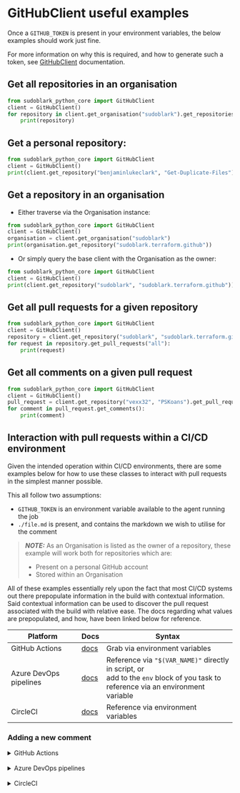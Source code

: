 # GitHubClient useful examples
Once a `GITHUB_TOKEN` is present in your environment variables, the below
examples should work just fine.

For more information on why this is required, and how to generate such a 
token, see [GitHubClient](../known-interfaces/github/client.md) documentation.



## Get all repositories in an organisation
```python
from sudoblark_python_core import GitHubClient
client = GitHubClient()
for repository in client.get_organisation("sudoblark").get_repositories():
    print(repository)
```

## Get a personal repository:

```python
from sudoblark_python_core import GitHubClient
client = GitHubClient()
print(client.get_repository("benjaminlukeclark", "Get-Duplicate-Files"))
```

## Get a repository in an organisation

* Either traverse via the Organisation instance:

```python
from sudoblark_python_core import GitHubClient
client = GitHubClient()
organisation = client.get_organisation("sudoblark")
print(organisation.get_repository("sudoblark.terraform.github"))
```

* Or simply query the base client with the Organisation as the owner:

```python
from sudoblark_python_core import GitHubClient
client = GitHubClient()
print(client.get_repository("sudoblark", "sudoblark.terraform.github"))
```

## Get all pull requests for a given repository

```python
from sudoblark_python_core import GitHubClient
client = GitHubClient()
repository = client.get_repository("sudoblark", "sudoblark.terraform.github")
for request in repository.get_pull_requests("all"):
    print(request)
```

## Get all comments on a given pull request
```python
from sudoblark_python_core import GitHubClient
client = GitHubClient()
pull_request = client.get_repository("vexx32", "PSKoans").get_pull_request(241)
for comment in pull_request.get_comments():
    print(comment)
```

## Interaction with pull requests within a CI/CD environment
Given the intended operation within CI/CD environments, there are some
examples below for how to use these classes to interact with pull requests
in the simplest manner possible.

This all follow two assumptions:

- `GITHUB_TOKEN` is an environment variable available to the agent running the job
- `./file.md` is present, and contains the markdown we wish to utilise for the comment

> **_NOTE:_**  As an Organisation is listed as the owner of a repository, these
> example will work both for repositories which are:
> 
>   * Present on a personal GitHub account
>   * Stored within an Organisation

All of these examples essentially rely upon the fact that most CI/CD systems out
there prepopulate information in the build with contextual information. Said contextual
information can be used to discover the pull request associated with the build
with relative ease. The docs regarding what values are prepopulated, and how,
have been linked below for reference.

| Platform               | Docs                                                                                                                         | Syntax                                                                                                                                     |
|------------------------|------------------------------------------------------------------------------------------------------------------------------|--------------------------------------------------------------------------------------------------------------------------------------------|
| GitHub Actions         | [docs](https://docs.github.com/en/actions/writing-workflows/choosing-what-your-workflow-does/store-information-in-variables) | Grab via environment variables                                                                                                             |
| Azure DevOps pipelines | [docs](https://learn.microsoft.com/en-us/azure/devops/pipelines/build/variables?view=azure-devops&tabs=yaml)                 | Reference via `"$(VAR_NAME)"` directly in script, or <br/>add to the `env` block of you task to <br/>reference via an environment variable |
| CircleCI               | [docs](https://circleci.com/docs/variables/#built-in-environment-variables)                                                  | Reference via environment variables                                                                                                        |


### Adding a new comment

<details close>
<summary>GitHub Actions</summary>
<br>

```python
import os
from sudoblark_python_core import GitHubClient

REPO_OWNER: str = os.getenv("GITHUB_REPOSITORY_OWNER")
REPO_NAME: str = os.getenv("GITHUB_REPOSITORY").split("/")[-1]
PULL_REQUEST_ID: int = int(os.getenv("GITHUB_REF_NAME").split("/")[0])

client = GitHubClient()
repository = client.get_repository(REPO_OWNER, REPO_NAME)
pull_request = repository.get_pull_request(PULL_REQUEST_ID)

with open("./file.md", "r") as file:
    content = file.read()

pull_request.post_comment(content)
```

</details>
<br>

<details close>
<summary>Azure DevOps pipelines</summary>
<br>

```python
from sudoblark_python_core import GitHubClient

REPO_OWNER: str = "$(Build.Repository.Name)".split("/")[0]
REPO_NAME: str = "$(Build.Repository.Name)".split("/")[-1]
PULL_REQUEST_ID: int = int("$(System.PullRequest.PullRequestNumber)")

client = GitHubClient()
repository = client.get_repository(REPO_OWNER, REPO_NAME)
pull_request = repository.get_pull_request(PULL_REQUEST_ID)

with open("./file.md", "r") as file:
    content = file.read()

pull_request.post_comment(content)
```

</details>
<br>

<details close>
<summary>CircleCI</summary>
<br>

```python
import os
from sudoblark_python_core import GitHubClient

REPO_OWNER: str = os.getenv("CIRCLE_PR_REPONAME").split("/")[0]
REPO_NAME: str = os.getenv("CIRCLE_PR_REPONAME").split("/")[-1]
PULL_REQUEST_ID: int = int(os.getenv("CIRCLE_PR_NUMBER").split("/")[0])

client = GitHubClient()
repository = client.get_repository(REPO_OWNER, REPO_NAME)
pull_request = repository.get_pull_request(PULL_REQUEST_ID)

with open("./file.md", "r") as file:
    content = file.read()

pull_request.post_comment(content)
```

</details>
<br>